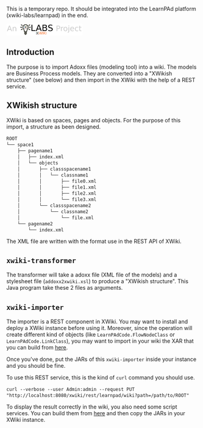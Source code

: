 This is a temporary repo.  It should be integrated into the LearnPAd platform
(xwiki-labs/learnpad) in the end.

[![XWiki labs logo](https://raw.githubusercontent.com/xwiki-labs/xwiki-labs-logo/master/projects/xwikilabs/xlabs-project.png "XWiki labs")](https://labs.xwiki.com/xwiki/bin/view/Main/WebHome)

## Introduction
The purpose is to import Adoxx files (modeling tool) into a wiki.  The models
are Business Process models.  They are converted into a "XWikish structure" (see
below) and then import in the XWiki with the help of a REST service.

## XWikish structure
XWiki is based on spaces, pages and objects.  For the purpose of this import, a
structure as been designed.

```
ROOT
└── space1
    ├── pagename1
    │   ├── index.xml
    │   └── objects
    │       ├── classspacename1
    │       │   └── classname1
    │       │       ├── file0.xml
    │       │       ├── file1.xml
    │       │       ├── file2.xml
    │       │       └── file3.xml
    │       └── classspacename2
    │           └── classname2
    │               └── file.xml
    └── pagename2
        └── index.xml
```

The XML file are written with the format use in the REST API of XWiki.

## `xwiki-transformer`

The transformer will take a adoxx file (XML file of the models) and a stylesheet
file (`addoxx2xwiki.xsl`) to produce a "XWikish structure".  This Java program
take these 2 files as arguments.

## `xwiki-importer`

The importer is a REST component in XWiki.  You may want to install and deploy a
XWiki instance before using it.  Moreover, since the operation will create
different kind of objects (like `LearnPAdCode.FlowNodeClass` or
`LearnPAdCode.LinkClass`), you may want to import in your wiki the XAR that
you can build from
[here](https://github.com/xwiki-labs/learnpad/tree/master/lp-collaborative-workspace/lp-cw-component/lp-cw-component-application).

Once you've done, put the JARs of this `xwiki-importer` inside your instance and
you should be fine.

To use this REST service, this is the kind of `curl` command you should use.

```
curl --verbose --user Admin:admin --request PUT "http://localhost:8080/xwiki/rest/learnpad/wiki?path=/path/to/ROOT"
```

To display the result correctly in the wiki, you also need some script services.
You can build them from
[here](https://github.com/xwiki-labs/learnpad/tree/master/lp-collaborative-workspace/lp-cw-component/lp-cw-component-service)
and then copy the JARs in your XWiki instance.
